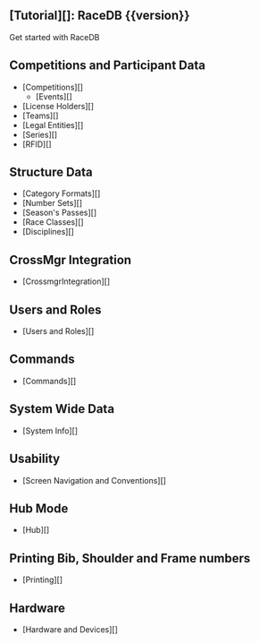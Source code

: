 ## [Tutorial][]: RaceDB {{version}}
Get started with RaceDB

## Competitions and Participant Data

* [Competitions][]
    * [Events][]
* [License Holders][]
* [Teams][]
* [Legal Entities][]
* [Series][]
* [RFID][]

## Structure Data

* [Category Formats][]
* [Number Sets][]
* [Season's Passes][]
* [Race Classes][]
* [Disciplines][]

## CrossMgr Integration

* [CrossmgrIntegration][]

## Users and Roles

* [Users and Roles][]

## Commands

* [Commands][]

## System Wide Data

* [System Info][]

## Usability

* [Screen Navigation and Conventions][]

## Hub Mode

* [Hub][]

## Printing Bib, Shoulder and Frame numbers

* [Printing][]

## Hardware

* [Hardware and Devices][]
